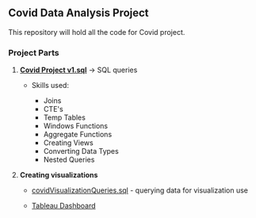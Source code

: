 ## Covid Data Analysis Project
This repository will hold all the code for Covid project.

### Project Parts

1. **[Covid Project v1.sql](https://github.com/artem-kov/CovidProject/blob/main/Covid%20Project%20v1.sql)** -> SQL queries 

    * Skills used: 
      
      * Joins
      * CTE's
      * Temp Tables
      * Windows Functions
      * Aggregate Functions
      * Creating Views
      * Converting Data Types
      * Nested Queries

2. **Creating visualizations**

   * [covidVisualizationQueries.sql](https://github.com/artem-kov/CovidProject/blob/main/covidVisualizationQueries.sql) - querying data for visualization use

   * [Tableau Dashboard](https://public.tableau.com/app/profile/artem.kovalenko/viz/CovidDashboard_16221916771560/Dashboard1)

